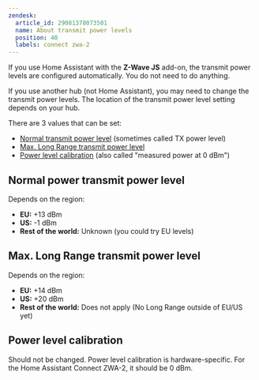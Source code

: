 ```yaml
---
zendesk:
  article_id: 29081378073501
  name: About transmit power levels
  position: 40
  labels: connect zwa-2
---
```


If you use Home Assistant with the **Z-Wave JS** add-on, the transmit power levels are configured automatically. You do not need to do anything.

If you use another hub (not Home Assistant), you may need to change the transmit power levels. The location of the transmit power level setting depends on your hub.

There are 3 values that can be set:

- [Normal transmit power level](#normal-power-transmit-power-level) (sometimes called TX power level)
- [Max. Long Range transmit power level](#max-long-range-transmit-power-level)
- [Power level calibration](#power-level-calibration) (also called "measured power at 0 dBm")

## Normal power transmit power level

Depends on the region:

- **EU:** +13 dBm
- **US:** -1 dBm
- **Rest of the world:** Unknown (you could try EU levels)

## Max. Long Range transmit power level

Depends on the region:

- **EU:** +14 dBm
- **US:** +20 dBm
- **Rest of the world:** Does not apply (No Long Range outside of EU/US yet)

## Power level calibration

Should not be changed. Power level calibration is hardware-specific. For the Home Assistant Connect&nbsp;ZWA-2, it should be 0&nbsp;dBm.
